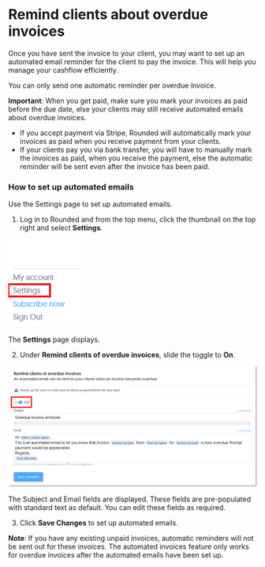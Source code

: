 # Remind clients about overdue invoices

Once you have sent the invoice to your client, you may want to set up an automated email reminder for the client to pay the invoice. This will help you manage your cashflow efficiently.

You can only send one automatic reminder per overdue invoice.

**Important**: When you get paid, make sure you mark your invoices as paid before the due date, else your clients may still receive automated emails about overdue invoices.

* If you accept payment via Stripe, Rounded will automatically mark your invoices as paid when you receive payment from your clients. 
* If your clients pay you via bank transfer, you will have to manually mark the invoices as paid, when you receive the payment, else the automatic reminder will be sent even after the invoice has been paid.


### How to set up automated emails
Use the Settings page to set up automated emails.

1) Log in to Rounded and from the top menu, click the thumbnail on the top right and select **Settings**.

![](/assets/Settings.png)

The **Settings** page displays.

2) Under **Remind clients of overdue invoices**, slide the toggle to **On**.

![](/assets/RemindClients.png)

The Subject and Email fields are displayed. These fields are pre-populated with standard text as default. You can edit these fields as required.

3) Click **Save Changes** to set up automated emails. 

**Note**: If you have any existing unpaid invoices, automatic reminders will not be sent out for these invoices. The automated invoices feature only works for overdue invoices after the automated emails have been set up.

